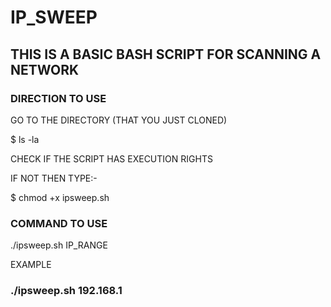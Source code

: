 # IP_SWEEP


## THIS IS A BASIC BASH SCRIPT FOR SCANNING A NETWORK ##

### DIRECTION TO USE ###
GO TO THE DIRECTORY (THAT YOU JUST CLONED)

$ ls -la

CHECK IF THE SCRIPT HAS EXECUTION RIGHTS

IF NOT THEN TYPE:-

$ chmod +x ipsweep.sh

### COMMAND TO USE ###
./ipsweep.sh IP_RANGE

EXAMPLE

### ./ipsweep.sh 192.168.1
